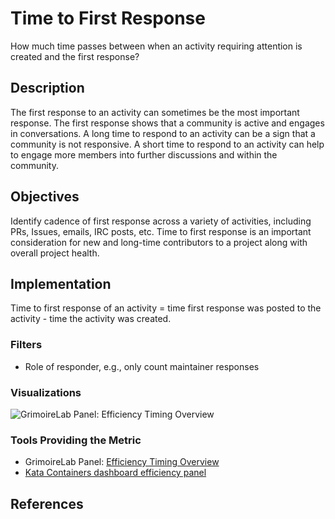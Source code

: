 # Time to First Response 

How much time passes between when an activity requiring attention is created and the first response? 


## Description

The first response to an activity can sometimes be the most important response. The first response shows that a community is active and engages in conversations. A long time to respond to an activity can be a sign that a community is not responsive. A short time to respond to an activity can help to engage more members into further discussions and within the community.


## Objectives

Identify cadence of first response across a variety of activities, including PRs, Issues, emails, IRC posts, etc.  Time to first response is an important consideration for new and long-time contributors to a project along with overall project health. 


## Implementation

Time to first response of an activity = time first response was posted to the activity - time the activity was created. 


### Filters

* Role of responder, e.g., only count maintainer responses


### Visualizations
![GrimoireLab Panel: Efficiency Timing Overview](./images/images/efficiency_timing_overview.png)

### Tools Providing the Metric

* GrimoireLab Panel: [Efficiency Timing Overview](https://chaoss.github.io/grimoirelab-sigils/panels/efficiency-timing-overview/)
* [Kata Containers dashboard efficiency panel](https://katacontainers.biterg.io/app/kibana#/dashboard/cbbdd920-288c-11e9-b662-975152e57997)

## References


